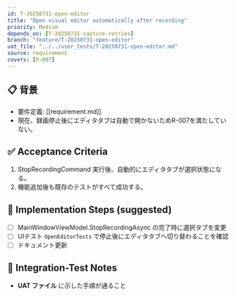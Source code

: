 ```yaml
---
id: T-20250731-open-editor
title: "Open visual editor automatically after recording"
priority: Medium
depends_on: [T-20250731-capture-retries]
branch: "feature/T-20250731-open-editor"
uat_file: "../../user_tests/T-20250731-open-editor.md"
source: requirement
covers: [R-007]
---
```


## 📋 背景
- 要件定義: [[requirement.md]]
- 現在、録画停止後にエディタタブは自動で開かないためR-007を満たしていない。

## ✅ Acceptance Criteria
1. StopRecordingCommand 実行後、自動的にエディタタブが選択状態になる。
2. 機能追加後も既存のテストがすべて成功する。

## 🔧 Implementation Steps (suggested)
- [ ] MainWindowViewModel.StopRecordingAsync の完了時に選択タブを変更
- [ ] UIテスト `OpenEditorTests` で停止後にエディタタブへ切り替わることを確認
- [ ] ドキュメント更新

## 🧪 Integration-Test Notes
- **UAT ファイル** に示した手順が通ること
